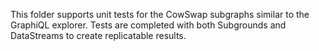 This folder supports unit tests for the CowSwap subgraphs similar to the GraphiQL explorer. Tests are completed with both Subgrounds and DataStreams to create replicatable results.